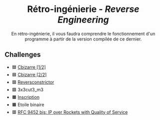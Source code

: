 <div align="center">
  <h1>Rétro-ingénierie - <i>Reverse Engineering</i></h1>
  <p>
    En rétro-ingénierie, il vous faudra comprendre le fonctionnement d'un programme à partir de la version compilée de ce dernier.
  </p>
</div>

## Challenges
- 🟦 [Cbizarre \[1/2\]](Cbizarre/)
- 🟦 [Cbizarre \[2/2\]](Cbizarre/)
- 🟩 [Reversconstrictor](Reversconstrictor/)
- 🟩 3x3cut3_m3
- 🟧 [Inscription](inscription/)
- 🟧 Etoile binaire
- 🟥 [RFC 9452 bis: IP over Rockets with Quality of Service](<RFC 9452 bis%3a IP over Rockets with Quality of Service/>)
